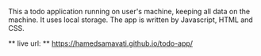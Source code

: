 This a todo application running on user's machine, keeping all data on the machine. It uses local storage. 
The app is written by Javascript, HTML and CSS.

** live url: **
https://hamedsamavati.github.io/todo-app/
